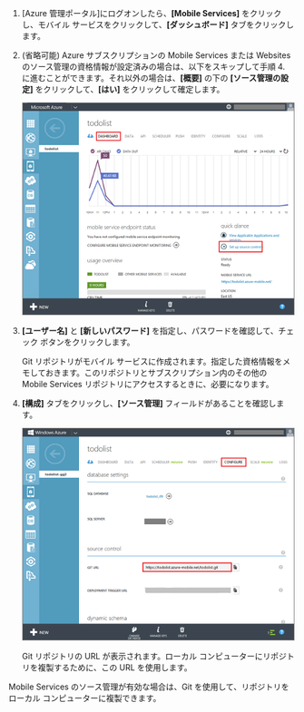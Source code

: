 
1. [Azure 管理ポータル]にログオンしたら、**[Mobile Services]** をクリックし、モバイル サービスをクリックして、**[ダッシュボード]** タブをクリックします。

2. (省略可能) Azure サブスクリプションの Mobile Services または Websites のソース管理の資格情報が設定済みの場合は、以下をスキップして手順 4. に進むことができます。それ以外の場合は、**[概要]** の下の **[ソース管理の設定]** をクリックして、**[はい]** をクリックして確定します。

	![ソース管理を設定する](./media/mobile-services-enable-source-control/mobile-setup-source-control.png)

3. **[ユーザー名]** と **[新しいパスワード]** を指定し、パスワードを確認して、チェック ボタンをクリックします。

	Git リポジトリがモバイル サービスに作成されます。指定した資格情報をメモしておきます。このリポジトリとサブスクリプション内のその他の Mobile Services リポジトリにアクセスするときに、必要になります。

4. **[構成]** タブをクリックし、**[ソース管理]** フィールドがあることを確認します。

	![ソース管理を構成する](./media/mobile-services-enable-source-control/mobile-source-control-configure.png)

	Git リポジトリの URL が表示されます。ローカル コンピューターにリポジトリを複製するために、この URL を使用します。

Mobile Services のソース管理が有効な場合は、Git を使用して、リポジトリをローカル コンピューターに複製できます。
 

<!---HONumber=July15_HO2-->